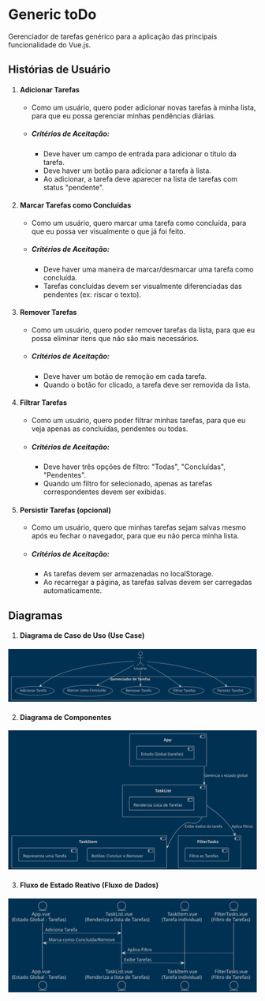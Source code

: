 # Generic toDo
Gerenciador de tarefas genérico para a aplicação das principais funcionalidade do Vue.js.

## Histórias de Usuário

1. #### Adicionar Tarefas
    + Como um usuário, quero poder adicionar novas tarefas à minha lista, para que eu possa gerenciar minhas pendências diárias.
    + ##### Critérios de Aceitação:
        + Deve haver um campo de entrada para adicionar o título da tarefa.
        + Deve haver um botão para adicionar a tarefa à lista.
        + Ao adicionar, a tarefa deve aparecer na lista de tarefas com status "pendente".

2. #### Marcar Tarefas como Concluídas
    + Como um usuário, quero marcar uma tarefa como concluída, para que eu possa ver visualmente o que já foi feito.
    + ##### Critérios de Aceitação:
        + Deve haver uma maneira de marcar/desmarcar uma tarefa como concluída.
        + Tarefas concluídas devem ser visualmente diferenciadas das pendentes (ex: riscar o texto).

3. #### Remover Tarefas
    + Como um usuário, quero poder remover tarefas da lista, para que eu possa eliminar itens que não são mais necessários.
    + ##### Critérios de Aceitação:
        + Deve haver um botão de remoção em cada tarefa.
        + Quando o botão for clicado, a tarefa deve ser removida da lista.

4. #### Filtrar Tarefas
    + Como um usuário, quero poder filtrar minhas tarefas, para que eu veja apenas as concluídas, pendentes ou todas.
    + ##### Critérios de Aceitação:
        + Deve haver três opções de filtro: "Todas", "Concluídas", "Pendentes".
        + Quando um filtro for selecionado, apenas as tarefas correspondentes devem ser exibidas.

5. #### Persistir Tarefas (opcional)
    + Como um usuário, quero que minhas tarefas sejam salvas mesmo após eu fechar o navegador, para que eu não perca minha lista.
    + ##### Critérios de Aceitação:
        + As tarefas devem ser armazenadas no localStorage.
        + Ao recarregar a página, as tarefas salvas devem ser carregadas automaticamente.




## Diagramas
1. #### Diagrama de Caso de Uso (Use Case)
![diagrama-de-caso-de-uso](docs/diagrama-de-caso-de-uso.svg)

2. #### Diagrama de Componentes
![diagrama-de-componentes](docs/diagrama-de-componentes.svg)

3. #### Fluxo de Estado Reativo (Fluxo de Dados)
![fluxo-de-estado-reativo](docs/fluxo-de-estado-reativo.svg)
